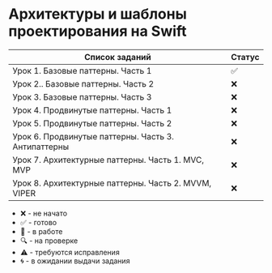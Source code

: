 # Архитектуры и шаблоны проектирования на Swift

| Список заданий                                       | Статус             |
| ---------------------------------------------------- | ------------------ |
| Урок 1. Базовые паттерны. Часть 1                    | :white_check_mark: |
| Урок 2.. Базовые паттерны. Часть 2                   | :x:                |
| Урок 3. Базовые паттерны. Часть 3                    | :x:                |
| Урок 4. Продвинутые паттерны. Часть 1                | :x:                |
| Урок 5. Продвинутые паттерны. Часть 2                | :x:                |
| Урок 6. Продвинутые паттерны. Часть 3. Антипаттерны  | :x:                |
| Урок 7. Архитектурные паттерны. Часть 1. MVC, MVP    | :x:                |
| Урок 8. Архитектурные паттерны. Часть 2. MVVM, VIPER | :x:                |

-   :x: - не начато
-   :white_check_mark: - готово
-   :memo: - в работе
-   :mag: - на проверке
-   :warning: - требуются исправления
-   :cyclone: - в ожидании выдачи задания
